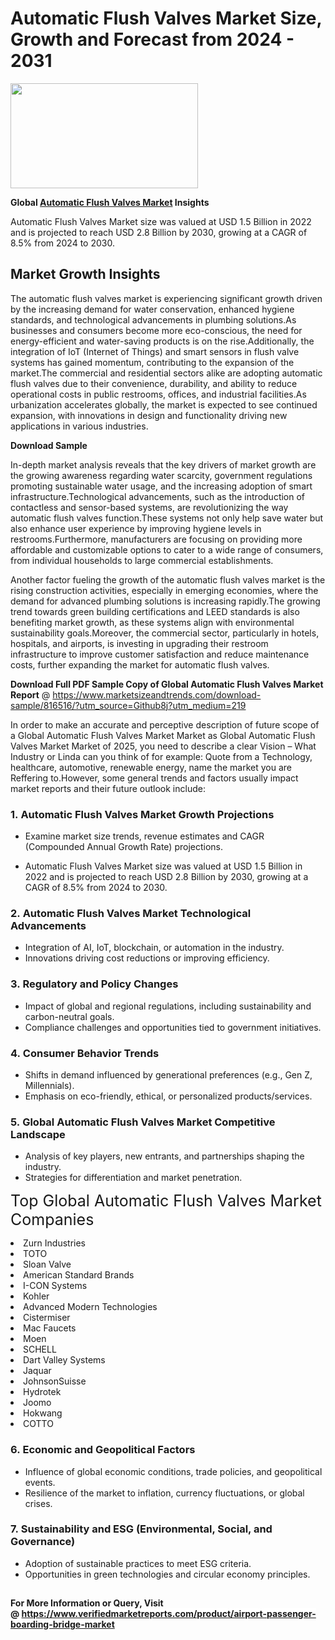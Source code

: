 <H1>Automatic Flush Valves Market Size, Growth and Forecast from 2024 - 2031</H1><img class="aligncenter size-medium wp-image-584254" src="https://thirdeyenews.in/wp-content/uploads/2024/09/Global-Market-Research-300x168.jpeg" alt="" width="300" height="168" /><p><strong>Global&nbsp;<a href="https://www.marketsizeandtrends.com/download-sample/816516/?utm_source=Github8j?utm_medium=219">Automatic Flush Valves Market</a> Insights</strong></p><p>Automatic Flush Valves Market size was valued at USD 1.5 Billion in 2022 and is projected to reach USD 2.8 Billion by 2030, growing at a CAGR of 8.5% from 2024 to 2030.</p><p><h2>Market Growth Insights</h2> <p>The automatic flush valves market is experiencing significant growth driven by the increasing demand for water conservation, enhanced hygiene standards, and technological advancements in plumbing solutions.As businesses and consumers become more eco-conscious, the need for energy-efficient and water-saving products is on the rise.Additionally, the integration of IoT (Internet of Things) and smart sensors in flush valve systems has gained momentum, contributing to the expansion of the market.The commercial and residential sectors alike are adopting automatic flush valves due to their convenience, durability, and ability to reduce operational costs in public restrooms, offices, and industrial facilities.As urbanization accelerates globally, the market is expected to see continued expansion, with innovations in design and functionality driving new applications in various industries.</p> <p><strong>Download Sample</strong></p> <p>In-depth market analysis reveals that the key drivers of market growth are the growing awareness regarding water scarcity, government regulations promoting sustainable water usage, and the increasing adoption of smart infrastructure.Technological advancements, such as the introduction of contactless and sensor-based systems, are revolutionizing the way automatic flush valves function.These systems not only help save water but also enhance user experience by improving hygiene levels in restrooms.Furthermore, manufacturers are focusing on providing more affordable and customizable options to cater to a wide range of consumers, from individual households to large commercial establishments.</p> <p>Another factor fueling the growth of the automatic flush valves market is the rising construction activities, especially in emerging economies, where the demand for advanced plumbing solutions is increasing rapidly.The growing trend towards green building certifications and LEED standards is also benefiting market growth, as these systems align with environmental sustainability goals.Moreover, the commercial sector, particularly in hotels, hospitals, and airports, is investing in upgrading their restroom infrastructure to improve customer satisfaction and reduce maintenance costs, further expanding the market for automatic flush valves.</p> <p><span class=""><strong>Download Full PDF Sample Copy of Global Automatic Flush Valves Market Report</strong> @ <a href="https://www.marketsizeandtrends.com/download-sample/816516/?utm_source=Github8j?utm_medium=219" target="_blank">https://www.marketsizeandtrends.com/download-sample/816516/?utm_source=Github8j?utm_medium=219</a></span></p><p>In order to make an accurate and perceptive description of future scope of a Global&nbsp;Automatic Flush Valves Market Market as Global&nbsp;Automatic Flush Valves Market Market of 2025, you need to describe a clear Vision &ndash; What Industry or Linda can you think of for example: Quote from a Technology, healthcare, automotive, renewable energy, name the market you are Reffering to.However, some general trends and factors usually impact market reports and their future outlook include:</p><h3>1.&nbsp;<strong>Automatic Flush Valves Market Growth Projections</strong></h3><ul><li>Examine market size trends, revenue estimates and CAGR (Compounded Annual Growth Rate) projections.</li><li><p>Automatic Flush Valves Market size was valued at USD 1.5 Billion in 2022 and is projected to reach USD 2.8 Billion by 2030, growing at a CAGR of 8.5% from 2024 to 2030.</p></li></ul><h3>2.&nbsp;<strong>Automatic Flush Valves Market Technological Advancements</strong></h3><ul><li>Integration of AI, IoT, blockchain, or automation in the industry.</li><li>Innovations driving cost reductions or improving efficiency.</li></ul><h3>3.&nbsp;<strong>Regulatory and Policy Changes</strong></h3><ul><li>Impact of global and regional regulations, including sustainability and carbon-neutral goals.</li><li>Compliance challenges and opportunities tied to government initiatives.</li></ul><h3>4.&nbsp;<strong>Consumer Behavior Trends</strong></h3><ul><li>Shifts in demand influenced by generational preferences (e.g., Gen Z, Millennials).</li><li>Emphasis on eco-friendly, ethical, or personalized products/services.</li></ul><h3>5.&nbsp;<strong>Global Automatic Flush Valves Market Competitive Landscape</strong></h3><ul><li>Analysis of key players, new entrants, and partnerships shaping the industry.</li><li>Strategies for differentiation and market penetration.</li></ul><p data-pm-slice="1 1 []"><span style="color: inherit; font-family: inherit; font-size: 25px;">Top Global Automatic Flush Valves Market Companies</span></p><div class="" data-test-id=""><p><li>Zurn Industries</li><li> TOTO</li><li> Sloan Valve</li><li> American Standard Brands</li><li> I-CON Systems</li><li> Kohler</li><li> Advanced Modern Technologies</li><li> Cistermiser</li><li> Mac Faucets</li><li> Moen</li><li> SCHELL</li><li> Dart Valley Systems</li><li> Jaquar</li><li> JohnsonSuisse</li><li> Hydrotek</li><li> Joomo</li><li> Hokwang</li><li> COTTO</li></p></div><h3>6.&nbsp;<strong>Economic and Geopolitical Factors</strong></h3><ul><li>Influence of global economic conditions, trade policies, and geopolitical events.</li><li>Resilience of the market to inflation, currency fluctuations, or global crises.</li></ul><h3>7.&nbsp;<strong>Sustainability and ESG (Environmental, Social, and Governance)</strong></h3><ul><li>Adoption of sustainable practices to meet ESG criteria.</li><li>Opportunities in green technologies and circular economy principles.</li></ul><h2><strong style="font-size: 14px;">For More Information or Query, Visit @&nbsp;</strong><a style="background-color: #ffffff; font-size: 14px;" href="https://www.marketsizeandtrends.com/report/automatic-flush-valves-market/" target="_blank">https://www.verifiedmarketreports.com/product/airport-passenger-boarding-bridge-market</a></h2>
